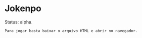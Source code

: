 <h1>Jokenpo</h1>

Status: alpha.

``
Para jogar basta baixar o arquivo HTML e abrir no navegador.
``
